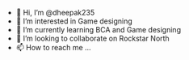 - 👋 Hi, I’m @dheepak235
- 👀 I’m interested in Game designing
- 🌱 I’m currently learning BCA and Game designing
- 💞️ I’m looking to collaborate on Rockstar North
- 📫 How to reach me ...

<!---
dheepak235/dheepak235 is a ✨ special ✨ repository because its `README.md` (this file) appears on your GitHub profile.
You can click the Preview link to take a look at your changes.
--->
